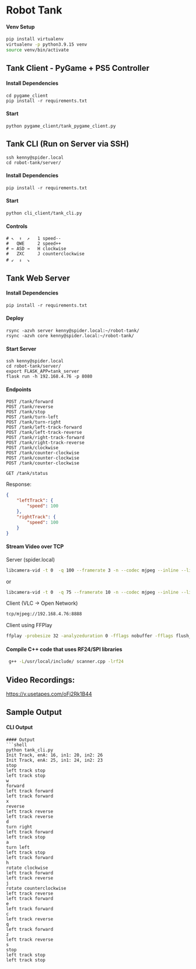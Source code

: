 # Robot Tank

#### Venv Setup
```bash
pip install virtualenv
virtualenv -p python3.9.15 venv
source venv/bin/activate
```


## Tank Client - PyGame + PS5 Controller

#### Install Dependencies

```shell
cd pygame_client
pip install -r requirements.txt
```

#### Start

```shell
python pygame_client/tank_pygame_client.py
```



## Tank CLI (Run on Server via SSH)

```shell
ssh kenny@spider.local
cd robot-tank/server/
```

#### Install Dependencies

```shell
pip install -r requirements.txt
```


#### Start

```shell
python cli_client/tank_cli.py
```


#### Controls

```shell
# ↖  ↑  ↗   1 speed--
#   QWE     2 speed++
# ← ASD →   H clockwise
#   ZXC     J counterclockwise
# ↙  ↓  ↘　
```



## Tank Web Server

#### Install Dependencies

```shell
pip install -r requirements.txt
```

#### Deploy

```shell
rsync -azvh server kenny@spider.local:~/robot-tank/ 
rsync -azvh core kenny@spider.local:~/robot-tank/ 
```

#### Start Server

```shell
ssh kenny@spider.local
cd robot-tank/server/
export FLASK_APP=tank_server
flask run -h 192.168.4.76 -p 8080
```

#### Endpoints
```shell
POST /tank/forward
POST /tank/reverse
POST /tank/stop
POST /tank/turn-left
POST /tank/turn-right
POST /tank/left-track-forward
POST /tank/left-track-reverse
POST /tank/right-track-forward
POST /tank/right-track-reverse
POST /tank/clockwise
POST /tank/counter-clockwise
POST /tank/counter-clockwise
POST /tank/counter-clockwise
```

```shell
GET /tank/status
```
Response:
```json
{
    "leftTrack": {
        "speed": 100
    },
    "rightTrack": {
        "speed": 100
    }
}
```



#### Stream Video over TCP

Server (spider.local)
```bash
libcamera-vid -t 0  -q 100 --framerate 3 -n --codec mjpeg --inline --listen -o tcp://192.168.4.76:8888 -v
```
or
```bash
libcamera-vid -t 0  -q 75 --framerate 10 -n --codec mjpeg --inline --listen -o tcp://192.168.4.76:8888 -v 
```


Client (VLC -> Open Network)
```bash
tcp/mjpeg://192.168.4.76:8888
```
Client using FFPlay
```bash
ffplay -probesize 32 -analyzeduration 0 -fflags nobuffer -fflags flush_packets -flags low_delay -framerate 30 -framedrop tcp://192.168.4.76:8888
```

#### Compile C++ code that uses RF24/SPI libraries

```bash
 g++ -L/usr/local/include/ scanner.cpp -lrf24
```


## Video Recordings:
https://v.usetapes.com/oFj2Rk1B44



## Sample Output

#### CLI Output

```shell
#### Output
```shell
python tank_cli.py
Init Track, enA: 16, in1: 20, in2: 26
Init Track, enA: 25, in1: 24, in2: 23
stop
left track stop
left track stop
w
forward
left track forward
left track forward
x
reverse
left track reverse
left track reverse
d
turn right
left track forward
left track stop
a
turn left
left track stop
left track forward
h
rotate clockwise
left track forward
left track reverse
j
rotate counterclockwise
left track reverse
left track forward
e
left track forward
c
left track reverse
q
left track forward
z
left track reverse
s
stop
left track stop
left track stop
```

